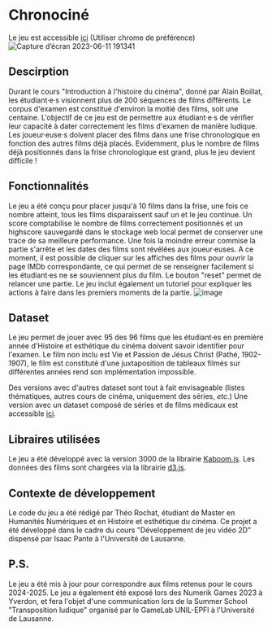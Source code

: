 # Chronociné

Le jeu est accessible [ici](https://theor98.github.io/) (Utiliser chrome de préférence)
![Capture d’écran 2023-06-11 191341](https://github.com/theor98/theor98.github.io/assets/100685679/0aab1b89-927a-4997-b879-f1d892464cbb)

## Descirption 

Durant le cours "Introduction à l'histoire du cinéma", donné par Alain Boillat, les étudiant·e·s visionnent plus de 200 séquences de films différents. Le corpus d'examen est constitué d'environ la moitié des films, soit une centaine. L'objectif de ce jeu est de permettre aux étudiant·e·s de vérifier leur capacité à dater correctement les films d'examen de manière ludique. Les joueur·euse·s doivent placer des films dans une frise chronologique en fonction des autres films déjà placés. Evidemment, plus le nombre de films déjà positionnés dans la frise chronologique est grand, plus le jeu devient difficile !

## Fonctionnalités 

Le jeu a été conçu pour placer jusqu'à 10 films dans la frise, une fois ce nombre atteint, tous les films disparaissent sauf un et le jeu continue. Un score comptabilise le nombre de films correctement positionnés et un highscore sauvegardé dans le stockage web local permet de conserver une trace de sa meilleure performance. Une fois la moindre erreur commise la partie s'arrête et les dates des films sont révélées aux joueur·euses. A ce moment, il est possible de cliquer sur les affiches des films pour ouvrir la page IMDb correspondante, ce qui permet de se renseigner facilement si les étudiant·es ne se souviennent plus du film. Le bouton "reset" permet de relancer une partie. Le jeu inclut également un tutoriel pour expliquer les actions à faire dans les premiers moments de la partie.
![image](https://github.com/theor98/theor98.github.io/assets/100685679/da67a3de-3c86-41e7-8f2d-0ab2e4825aa0)


## Dataset

Le jeu permet de jouer avec 95 des 96 films que les étudiant·es en première année d'Histoire et esthétique du cinéma doivent savoir identifier pour l'examen. Le film non inclu est Vie et Passion de Jésus Christ (Pathé, 1902-1907), le film est constituté d'une juxtaposition de tableaux filmés sur différentes années rend son implémentation impossible.

Des versions avec d'autres dataset sont tout à fait envisageable (listes thématiques, autres cours de cinéma, uniquement des séries, *etc*.)
Une version avec un dataset composé de séries et de films médicaux est accessible [ici](https://elentyr.itch.io/histoire-du-cinma-le-jeu-mystres-de-lunil-2023).  

## Libraires utilisées 
Le jeu a été développé avec la version 3000 de la librairie [Kaboom.js](https://kaboomjs.com/). Les données des films sont chargées via la librairie [d3.js](https://d3js.org/).

## Contexte de développement
Le code du jeu a été rédigé par Théo Rochat, étudiant de Master en Humanités Numériques et en Histoire et esthétique du cinéma. Ce projet a été développé dans le cadre du cours "Développement de jeu vidéo 2D" dispensé par Isaac Pante à l'Université de Lausanne.

## P.S.
Le jeu a été mis à jour pour correspondre aux films retenus pour le cours 2024-2025. 
Le jeu a également été exposé lors des Numerik Games 2023 à Yverdon, et fera l'objet d'une communication lors de la Summer School "Transposition ludique" organisé par le GameLab UNIL-EPFl à l'Université de Lausanne. 